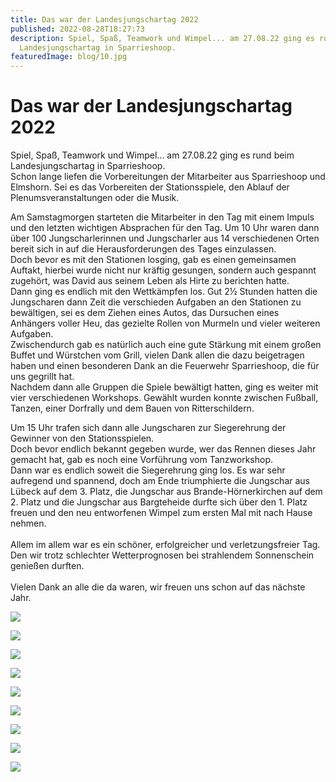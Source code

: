 ```yaml
---
title: Das war der Landesjungschartag 2022
published: 2022-08-28T18:27:73
description: Spiel, Spaß, Teamwork und Wimpel... am 27.08.22 ging es rund beim
  Landesjungschartag in Sparrieshoop.
featuredImage: blog/10.jpg
---
```

# Das war der Landesjungschartag 2022

Spiel, Spaß, Teamwork und Wimpel... am 27.08.22 ging es rund beim Landesjungschartag in Sparrieshoop. \
Schon lange liefen die Vorbereitungen der Mitarbeiter aus Sparrieshoop und Elmshorn. Sei es das Vorbereiten der Stationsspiele, den Ablauf der Plenumsveranstaltungen oder die Musik. 

Am Samstagmorgen starteten die Mitarbeiter in den Tag mit einem Impuls und den letzten wichtigen Absprachen für den Tag. Um 10 Uhr waren dann über 100 Jungscharlerinnen und Jungscharler aus 14 verschiedenen Orten bereit sich in auf die Herausforderungen des Tages einzulassen. \
Doch bevor es mit den Stationen losging, gab es einen gemeinsamen Auftakt, hierbei wurde nicht nur kräftig gesungen, sondern auch gespannt zugehört, was David aus seinem Leben als Hirte zu berichten hatte.  \
Dann ging es endlich mit den Wettkämpfen los. Gut 2½ Stunden hatten die Jungscharen dann Zeit die verschieden Aufgaben an den Stationen zu bewältigen, sei es dem Ziehen eines Autos, das Dursuchen eines Anhängers voller Heu, das gezielte Rollen von Murmeln und vieler weiteren Aufgaben.  \
Zwischendurch gab es natürlich auch eine gute Stärkung mit einem großen Buffet und Würstchen vom Grill, vielen Dank allen die dazu beigetragen haben und einen besonderen Dank an die Feuerwehr Sparrieshoop, die für uns gegrillt hat. \
Nachdem dann alle Gruppen die Spiele bewältigt hatten, ging es weiter mit vier verschiedenen Workshops. Gewählt wurden konnte zwischen Fußball, Tanzen, einer Dorfrally und dem Bauen von Ritterschildern. 

Um 15 Uhr trafen sich dann alle Jungscharen zur Siegerehrung der Gewinner von den Stationsspielen.  \
Doch bevor endlich bekannt gegeben wurde, wer das Rennen dieses Jahr gemacht hat, gab es noch eine Vorführung vom Tanzworkshop.  \
Dann war es endlich soweit die Siegerehrung ging los. Es war sehr aufregend und spannend, doch am Ende triumphierte die Jungschar aus Lübeck auf dem 3. Platz, die Jungschar aus Brande-Hörnerkirchen auf dem 2. Platz und die Jungschar aus Bargteheide durfte sich über den 1. Platz freuen und den neu entworfenen Wimpel zum ersten Mal mit nach Hause nehmen.\
\
Allem im allem war es ein schöner, erfolgreicher und verletzungsfreier Tag. Den wir trotz schlechter Wetterprognosen bei strahlendem Sonnenschein genießen durften.  \
\
Vielen Dank an alle die da waren, wir freuen uns schon auf das nächste Jahr.

![](blog/1.jpg)

![](blog/2.jpg)

![](blog/3.jpg)

![](blog/4.jpg)

![](blog/6.jpeg)

![](blog/7.jpeg)

![](blog/8.jpeg)

![](blog/9.jpg)

![](blog/10.jpg)